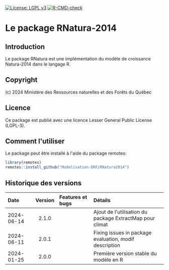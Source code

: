 [![License: LGPL v3](https://img.shields.io/badge/License-LGPL%20v3-blue.svg)](https://www.gnu.org/licenses/lgpl-3.0) [![R-CMD-check](https://github.com/Modelisation-DRF/RNatura2014/actions/workflows/R-CMD-check.yaml/badge.svg)](https://github.com/Modelisation-DRF/RNatura2014/actions/workflows/R-CMD-check.yaml)

Le package RNatura-2014
=======================

## Introduction

Le package RNatura est une implémentation du modèle de croissance Natura-2014 dans le langage R.

## Copyright 

(c) 2024 Ministère des Ressources naturelles et des Forêts du Québec  

## Licence

Ce package est publié avec une licence Lesser General Public License (LGPL-3). 

## Comment l'utiliser

Le package peut être installé à l'aide du package remotes:

~~~R
library(remotes)
remotes::install_github("Modelisation-DRF/RNatura2014")
~~~

## Historique des versions

| Date |  Version  | Features et bugs | Détails |
|:-----|:---------:|:-----------------|:--------|
| 2024-06-14 | 2.1.0 |  | Ajout de l'utilisation du package ExtractMap pour climat |
| 2024-06-11 | 2.0.1 |  | Fixing issues in package evaluation, modif description |
| 2024-01-25 | 2.0.0 |  | Première version stable du modèle en R |

